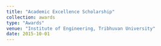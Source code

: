 ```yaml
---
title: "Academic Excellence Scholarship"
collection: awards
type: "Awards"
venue: "Institute of Engineering, Tribhuvan University"
date: 2015-10-01
---
```


